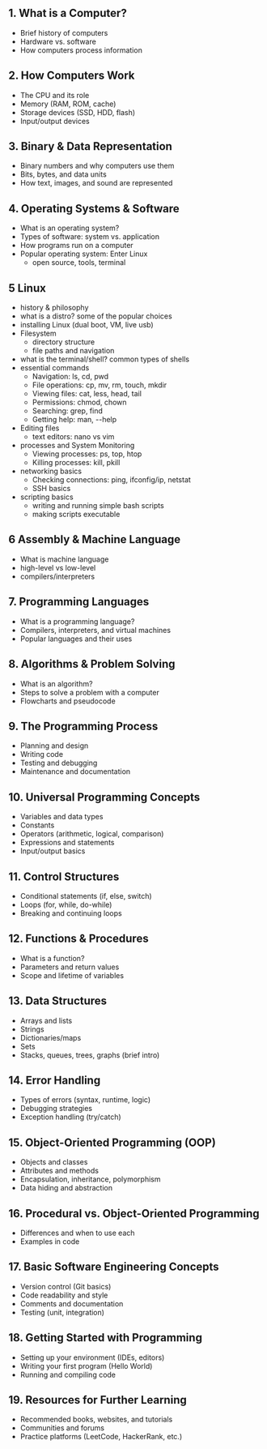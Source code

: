 
## 1. What is a Computer?

- Brief history of computers
- Hardware vs. software
- How computers process information

## 2. How Computers Work

- The CPU and its role
- Memory (RAM, ROM, cache)
- Storage devices (SSD, HDD, flash)
- Input/output devices

## 3. Binary & Data Representation

- Binary numbers and why computers use them
- Bits, bytes, and data units
- How text, images, and sound are represented

## 4. Operating Systems & Software

- What is an operating system?
- Types of software: system vs. application
- How programs run on a computer
- Popular operating system: Enter Linux
    - open source, tools, terminal

## 5 Linux

- history & philosophy
- what is a distro? some of the popular choices
- installing Linux (dual boot, VM, live usb)
- Filesystem
    - directory structure
    - file paths and navigation
- what is the terminal/shell? common types of shells
- essential commands
    - Navigation: ls, cd, pwd
    - File operations: cp, mv, rm, touch, mkdir
    - Viewing files: cat, less, head, tail
    - Permissions: chmod, chown
    - Searching: grep, find
    - Getting help: man, --help
- Editing files
    - text editors: nano vs vim
- processes and System Monitoring
    - Viewing processes: ps, top, htop
    - Killing processes: kill, pkill
- networking basics
    - Checking connections: ping, ifconfig/ip, netstat
    - SSH basics
- scripting basics
    - writing and running simple bash scripts
    - making scripts executable

## 6 Assembly & Machine Language

- What is machine language
- high-level vs low-level
- compilers/interpreters

## 7. Programming Languages

- What is a programming language?
- Compilers, interpreters, and virtual machines
- Popular languages and their uses

## 8. Algorithms & Problem Solving

- What is an algorithm?
- Steps to solve a problem with a computer
- Flowcharts and pseudocode

## 9. The Programming Process

- Planning and design
- Writing code
- Testing and debugging
- Maintenance and documentation

## 10. Universal Programming Concepts

- Variables and data types
- Constants
- Operators (arithmetic, logical, comparison)
- Expressions and statements
- Input/output basics

## 11. Control Structures

- Conditional statements (if, else, switch)
- Loops (for, while, do-while)
- Breaking and continuing loops

## 12. Functions & Procedures

- What is a function?
- Parameters and return values
- Scope and lifetime of variables

## 13. Data Structures

- Arrays and lists
- Strings
- Dictionaries/maps
- Sets
- Stacks, queues, trees, graphs (brief intro)

## 14. Error Handling

- Types of errors (syntax, runtime, logic)
- Debugging strategies
- Exception handling (try/catch)

## 15. Object-Oriented Programming (OOP)

- Objects and classes
- Attributes and methods
- Encapsulation, inheritance, polymorphism
- Data hiding and abstraction

## 16. Procedural vs. Object-Oriented Programming

- Differences and when to use each
- Examples in code

## 17. Basic Software Engineering Concepts

- Version control (Git basics)
- Code readability and style
- Comments and documentation
- Testing (unit, integration)

## 18. Getting Started with Programming

- Setting up your environment (IDEs, editors)
- Writing your first program (Hello World)
- Running and compiling code

## 19. Resources for Further Learning

- Recommended books, websites, and tutorials
- Communities and forums
- Practice platforms (LeetCode, HackerRank, etc.)